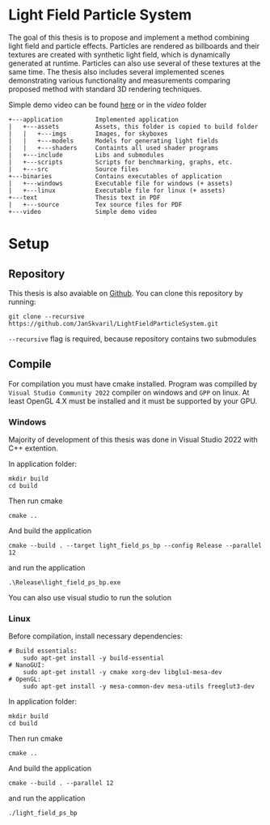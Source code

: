 # Light Field Particle System
The goal of this thesis is to propose and implement a method combining light field and
particle effects. Particles are rendered as billboards and their textures are created with
synthetic light field, which is dynamically generated at runtime. Particles can also use
several of these textures at the same time. The thesis also includes several implemented
scenes demonstrating various functionality and measurements comparing proposed method
with standard 3D rendering techniques.

Simple demo video can be found [here](https://www.youtube.com/watch?v=jVIBj0W4zsU) or in the *video* folder

```
+---application         Implemented application
|   +---assets          Assets, this folder is copied to build folder
|   |   +---imgs        Images, for skyboxes
|   |   +---models      Models for generating light fields
|   |   +---shaders     Containts all used shader programs
|   +---include         Libs and submodules
|   +---scripts         Scripts for benchmarking, graphs, etc.
|   +---src             Source files
+---binaries            Contains executables of application
|   +---windows         Executable file for windows (+ assets)
|   +---linux           Executable file for linux (+ assets)
+---text                Thesis text in PDF
|   +---source          Tex source files for PDF
+---video               Simple demo video
```

# Setup
## Repository
This thesis is also avaiable on [Github](https://github.com/JanSkvaril/LightFieldParticleSystem). You can clone this repository by running: 
``` 
git clone --recursive https://github.com/JanSkvaril/LightFieldParticleSystem.git
```
`--recursive` flag is required, because repository contains two submodules
## Compile
For compilation you must have cmake installed. Program was compilled by `Visual Studio Community 2022` compiler on windows and `GPP` on linux. At least OpenGL 4.X must be installed and it must be supported by your GPU. 

### Windows
Majority of development of this thesis was done in Visual Studio 2022 with C++ extention. 

In application folder:
```
mkdir build
cd build
```
Then run cmake
```
cmake ..
```
And build the application
```
cmake --build . --target light_field_ps_bp --config Release --parallel 12
```
and run the application
```
.\Release\light_field_ps_bp.exe
```
You can also use visual studio to run the solution
### Linux
Before compilation, install necessary dependencies:
```
# Build essentials:
    sudo apt-get install -y build-essential
# NanoGUI:
    sudo apt-get install -y cmake xorg-dev libglu1-mesa-dev
# OpenGL:
    sudo apt-get install -y mesa-common-dev mesa-utils freeglut3-dev 
```
In application folder:
```
mkdir build
cd build
```
Then run cmake
```
cmake ..
```
And build the application
```
cmake --build . --parallel 12
```
and run the application
```
./light_field_ps_bp 
```
